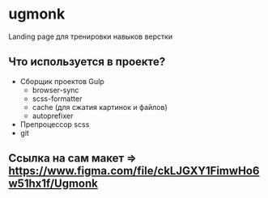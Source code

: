 # ugmonk
Landing page для тренировки навыков верстки
 
 ## Что используется в проекте?
 
 - Сборщик проектов Gulp
   - browser-sync 
   - scss-formatter
   - cache (для сжатия картинок и файлов)
   - autoprefixer
- Препроцессор scss
- git

## Ссылка на сам макет => https://www.figma.com/file/ckLJGXY1FimwHo6w51hx1f/Ugmonk
